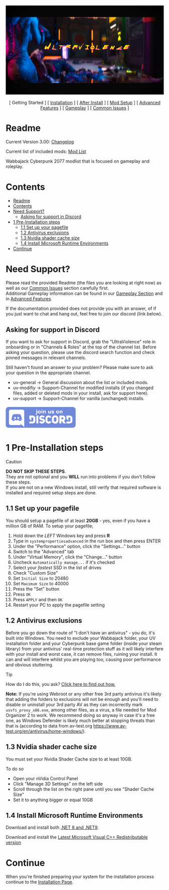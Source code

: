 ![image](/img/UV_title.png)

<p align="center">
[ Getting Started ]
[ <a href="https://github.com/Gallahorn/Ultraviolence/blob/main/Installation.md">Installation</a> ]
[ <a href="https://github.com/Gallahorn/Ultraviolence/blob/main/PostInstall.md">After Install</a> ]
[ <a href="https://github.com/Gallahorn/Ultraviolence/blob/main/ModSetup.md">Mod Setup</a> ]
[ <a href="https://github.com/Gallahorn/Ultraviolence/blob/main/AdvancedFeatures.md">Advanced Features</a> ]
[ <a href="https://github.com/Gallahorn/Ultraviolence/blob/main/Gameplay.md">Gameplay</a> ]
[ <a href="https://github.com/Gallahorn/Ultraviolence/blob/main/CommonIssues.md">Common Issues</a> ]
</p>

# Readme
Current Version 3.00: [Changelog](Changelog.md)
  
Current list of included mods: [Mod List](https://loadorderlibrary.com/lists/ultraviolence)
  
Wabbajack Cyberpunk 2077 modlist that is focused on gameplay and roleplay.


# Contents

- [Readme](#readme)
- [Contents](#contents)
- [Need Support?](#need-support)
  - [Asking for support in Discord](#asking-for-support-in-discord)
- [1 Pre-Installation steps](#1-pre-installation-steps)
  - [1.1 Set up your pagefile](#11-set-up-your-pagefile)
  - [1.2 Antivirus exclusions](#12-antivirus-exclusions)
  - [1.3 Nvidia shader cache size](#13-nvidia-shader-cache-size)
  - [1.4 Install Microsoft Runtime Environments](#14-install-microsoft-runtime-environments)
- [Continue](#continue)


# Need Support?
Please read the provided Readme (the files you are looking at right now) as well as our [Common Issues](CommonIssues.md) section carefully first.  
Additional Gameplay information can be found in our [Gameplay Section](Gameplay.md) and in [Advanced Features](AdvancedFeatures.md).

If the documentation provided does not provide you with an answer, of if you just want to chat and hang out, feel free to join our discord (link below).


## Asking for support in Discord
If you want to ask for support in Discord, grab the "UltraViolence" role in onboarding or in "Channels & Roles" at the top of the channel list.
Before asking your question, please use the discord search function and check pinned messages in relevant channels.

Still haven't found an answer to your problem?
Please make sure to ask your question in the appropriate channel.

- uv-general -> General discussion about the list or included mods.  
- uv-modifiy -> Support-Channel for modified installs (if you changed files, added or deleted mods in your install, ask for support here).  
- uv-support -> Support-Channel for vanilla (unchanged) installs.  

[![DiscordButton](img/readme/DiscordButton.png)](https://discord.gg/iAmModlist)


# 1 Pre-Installation steps
> [!CAUTION]
> **__DO NOT SKIP THESE STEPS__**.  
> They are not optional and you **__WILL__** run into problems if you don't follow these steps.  
> If you are not on a new Windows install, still verify that required software is installed and required setup steps are done.


## 1.1 Set up your pagefile
You should setup a pagefile of at least **20GB** - yes, even if you have a million GB of RAM. To setup your pagefile;

1. Hold down the *LEFT* Windows key and press **R**
2. Type in `systempropertiesadvanced` in the run box and then press ENTER
3. Under the "Performance" option, click the "Settings..." button
4. Switch to the "Advanced" tab
5. Under "Virtual Memory", click the "Change..." button
6. Uncheck `Automatically manage...` if it's checked
7. Select your *fastest* SSD in the list of drives
8. Check "Custom Size"
9. Set `Initial Size` to 20480
10. Set `Maximum Size` to 40000
11. Press the "Set" button
12. Press `OK`
13. Press `APPLY` and then `OK`
14. Restart your PC to apply the pagefile setting


## 1.2 Antivirus exclusions
Before you go down the route of "I don't have an antivirus" - you do, it's built into Windows. You need to exclude your Wabbajack folder, your UV installation folder and your Cyberpunk base game folder (inside your steam library) from your antivirus' real-time protection stuff as it will likely interfere with your install and worst case, it can remove files, ruining your install. It can and will interfere whilst you are playing too, causing poor performance and obvious stuttering.

> [!TIP]
> How do I do this, you ask? [Click here to find out how.](https://support.microsoft.com/en-gb/windows/add-an-exclusion-to-windows-security-811816c0-4dfd-af4a-47e4-c301afe13b26)


**Note:** If you're using Webroot or any other free 3rd party antivirus it's likely that adding the folders to exclusions will not be enough and you'll need to disable or uninstall your 3rd party AV as they can incorrectly mark `usvfs_proxy_x86.exe`, among other files, as a virus, a file needed for Mod Organizer 2 to work. We recommend doing so anyway in case it's a free one, as Windows Defender is likely much better at stopping threats than that is (according to data from av-test.org https://www.av-test.org/en/antivirus/home-windows/).


## 1.3 Nvidia shader cache size
You must set your Nvidia Shader Cache size to at least 10GB.  

To do so
- Open your nVidia Control Panel
- Click "Manage 3D Settings" on the left side
- Scroll through the list on the right pane until you see "Shader Cache Size"
- Set it to anything bigger or equal 10GB


## 1.4 Install Microsoft Runtime Environments
Download and install both [.NET 8 and .NET9](https://dotnet.microsoft.com/en-us/download).

Download and install the [Latest Microsoft Visual C++ Redistributable version](https://learn.microsoft.com/en-us/cpp/windows/latest-supported-vc-redist?view=msvc-170)


# Continue
When you're finished preparing your system for the installation process continue to the [Installation Page](Installation.md).

